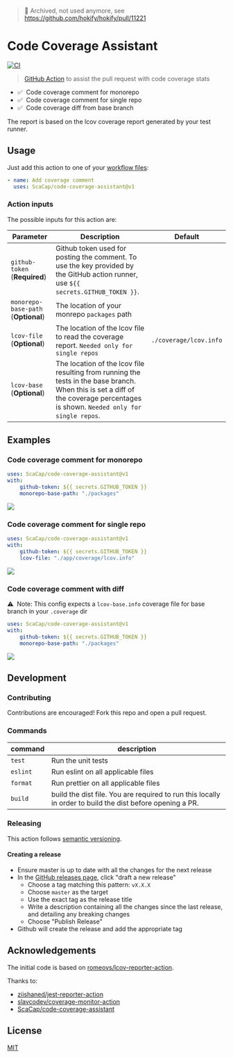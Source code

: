 > 🛑 Archived, not used anymore, see https://github.com/hokify/hokify/pull/11221

# Code Coverage Assistant

[![CI](https://github.com/peter-evans/create-pull-request/workflows/CI/badge.svg)](https://github.com/ScaCap/code-coverage-assistant/actions?query=workflow%3ACI)

> [GitHub Action](https://help.github.com/en/actions) to assist the pull request with code coverage stats

-   ✅ &nbsp;Code coverage comment for monorepo
-   ✅ &nbsp;Code coverage comment for single repo
-   ✅ &nbsp;Code coverage diff from base branch

The report is based on the lcov coverage report generated by your test runner.

## Usage

Just add this action to one of your [workflow files](https://docs.github.com/en/actions/configuring-and-managing-workflows/configuring-a-workflow):

```yml
- name: Add coverage comment
  uses: ScaCap/code-coverage-assistant@v1
```

### Action inputs

The possible inputs for this action are:

| Parameter                           | Description                                                                                                                                                                      | Default                |
| ----------------------------------- | -------------------------------------------------------------------------------------------------------------------------------------------------------------------------------- | ---------------------- |
| `github-token` (**Required**)       | Github token used for posting the comment. To use the key provided by the GitHub action runner, use `${{ secrets.GITHUB_TOKEN }}`.                                               |                        |
| `monorepo-base-path` (**Optional**) | The location of your monrepo `packages` path                                                                                                                                     |                        |
| `lcov-file` (**Optional**)          | The location of the lcov file to read the coverage report. `Needed only for single repos`                                                                                        | `./coverage/lcov.info` |
| `lcov-base` (**Optional**)          | The location of the lcov file resulting from running the tests in the base branch. When this is set a diff of the coverage percentages is shown. `Needed only for single repos`. |                        |

## Examples

### Code coverage comment for monorepo

```yml
uses: ScaCap/code-coverage-assistant@v1
with:
    github-token: ${{ secrets.GITHUB_TOKEN }}
    monorepo-base-path: "./packages"
```

![](/assets/example_monorepo.png)

### Code coverage comment for single repo

```yml
uses: ScaCap/code-coverage-assistant@v1
with:
    github-token: ${{ secrets.GITHUB_TOKEN }}
    lcov-file: "./app/coverage/lcov.info"
```

![](/assets/example_single_repo.png)

### Code coverage comment with diff

⚠️ &nbsp;Note: This config expects a `lcov-base.info` coverage file for base branch in your `.coverage` dir

```yml
uses: ScaCap/code-coverage-assistant@v1
with:
    github-token: ${{ secrets.GITHUB_TOKEN }}
    monorepo-base-path: "./packages"
```

![](/assets/example_diff.png)

## Development

### Contributing

Contributions are encouraged! Fork this repo and open a pull request.

### Commands

| command  | description                                                                                               |
| -------- | --------------------------------------------------------------------------------------------------------- |
| `test`   | Run the unit tests                                                                                        |
| `eslint` | Run eslint on all applicable files                                                                        |
| `format` | Run prettier on all applicable files                                                                      |
| `build`  | build the dist file. You are required to run this locally in order to build the dist before opening a PR. |

### Releasing

This action follows [semantic versioning](https://semver.org/).

#### Creating a release

-   Ensure master is up to date with all the changes for the next release
-   In the [GitHub releases page](https://github.com/ScaCap/code-coverage-assistant/releases), click "draft a new release"
    -   Choose a tag matching this pattern: `vX.X.X`
    -   Choose `master` as the target
    -   Use the exact tag as the release title
    -   Write a description containing all the changes since the last release, and detailing any breaking changes
    -   Choose "Publish Release"
-   Github will create the release and add the appropriate tag

## Acknowledgements

The initial code is based on [romeovs/lcov-reporter-action](https://github.com/romeovs/lcov-reporter-action).

Thanks to:

-   [ziishaned/jest-reporter-action](https://github.com/ziishaned/jest-reporter-action)
-   [slavcodev/coverage-monitor-action](https://github.com/slavcodev/coverage-monitor-action)
-   [ScaCap/code-coverage-assistant](https://github.com/ScaCap/code-coverage-assistant)

## License

[MIT](LICENSE)
